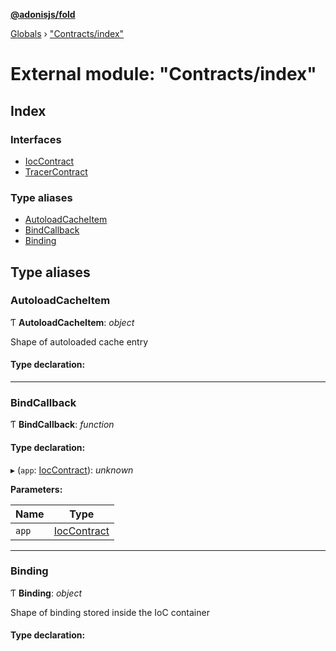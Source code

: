 **[@adonisjs/fold](../README.md)**

[Globals](../README.md) › ["Contracts/index"](_contracts_index_.md)

# External module: "Contracts/index"

## Index

### Interfaces

* [IocContract](../interfaces/_contracts_index_.ioccontract.md)
* [TracerContract](../interfaces/_contracts_index_.tracercontract.md)

### Type aliases

* [AutoloadCacheItem](_contracts_index_.md#autoloadcacheitem)
* [BindCallback](_contracts_index_.md#bindcallback)
* [Binding](_contracts_index_.md#binding)

## Type aliases

###  AutoloadCacheItem

Ƭ **AutoloadCacheItem**: *object*

Shape of autoloaded cache entry

#### Type declaration:

___

###  BindCallback

Ƭ **BindCallback**: *function*

#### Type declaration:

▸ (`app`: [IocContract](../interfaces/_contracts_index_.ioccontract.md)): *unknown*

**Parameters:**

Name | Type |
------ | ------ |
`app` | [IocContract](../interfaces/_contracts_index_.ioccontract.md) |

___

###  Binding

Ƭ **Binding**: *object*

Shape of binding stored inside the IoC container

#### Type declaration: